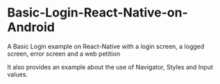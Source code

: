 # Basic-Login-React-Native-on-Android
A Basic Login example on React-Native with a  login screen, a logged screen, error screen and a web petition

It also provides an example about the use of Navigator, Styles and Input values.
